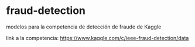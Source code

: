 # fraud-detection

modelos para la competencia de detección de fraude de Kaggle

link a la competencia: https://www.kaggle.com/c/ieee-fraud-detection/data
